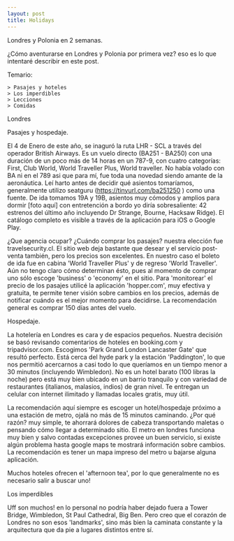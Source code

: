 ```yaml
---
layout: post
title: Holidays
---
```

Londres y Polonia en 2 semanas.


¿Cómo aventurarse en Londres y Polonia por primera vez? eso es lo que intentaré describir en este post.

Temario:

    > Pasajes y hoteles
    > Los imperdibles
    > Lecciones
    > Comidas


Londres


Pasajes y hospedaje.

El 4 de Enero de este año, se inaguró la ruta LHR - SCL a través del operador British Airways. Es un vuelo directo (BA251 - BA250) con una duración de un poco más de 14 horas en un 787-9, con cuatro categorías: First, Club World, World Traveller Plus, World traveller. No había volado con BA ni en el 789 asi que para mí, fue toda una novedad siendo amante de la aeronáutica. Leí harto antes de decidir qué asientos tomaríamos, generalmente utilizo seatguru (https://tinyurl.com/ba251250
) como una fuente. De ida tomamos 19A y 19B, asientos muy cómodos y amplios para dormir [foto aquí] con entretención a bordo yo diría sobresaliente: 42 estrenos del último año incluyendo Dr Strange, Bourne, Hacksaw Ridge). El catálogo completo es visible a través de la aplicación para iOS o Google Play.

¿Que agencia ocupar? ¿Cuándo comprar los pasajes? nuestra elección fue travelsecurity.cl. El sitio
web deja bastante que desear y el servicio post-venta también, pero los precios son excelentes. En nuestro caso el boleto de ida fue en cabina 'World Traveller Plus' y de regreso 'World Traveller'. Aún no tengo claro cómo determinan ésto, pues al momento de comprar uno sólo escoge 'business' o 'economy' en el sitio. Para 'monitorear' el precio de los pasajes utilicé la aplicación 'hopper.com', muy efectiva y gratuita, te permite tener visión sobre cambios en los precios, además de notificar cuándo es el mejor momento para decidirse. La recomendación general es comprar 150 días antes del vuelo.

Hospedaje.

La hotelería en Londres es cara y de espacios pequeños. Nuestra decisión se basó revisando comentarios de hoteles en booking.com y tripadvisor.com. Escogimos 'Park Grand London Lancaster Gate' que resultó perfecto. Está cerca del hyde park y la estación 'Paddington', lo que nos permitió acercarnos a casi todo lo que queríamos en un tiempo menor a 30 minutos (incluyendo Wimbledon). No es un hotel barato (100 libras la noche) pero está muy bien ubicado en un barrio tranquilo y con variedad de restaurantes (italianos, malasios, indios) de gran nivel. Te entregan un celular con internet ilimitado y llamadas locales gratis, muy útil.

La recomendación aquí siempre es escoger un hotel/hospedaje próximo a una estación de metro, ojalá no más de 15 minutos caminando. ¿Por qué razón? muy simple, te ahorrará dolores de cabeza transportando maletas o pensando cómo llegar a determinado sitio. El metro en londres funciona muy bien y salvo contadas excepciones provee un buen servicio, si existe algún problema hasta google maps te mostrará información sobre cambios. La recomendación es tener un mapa impreso del metro u bajarse alguna aplicación.

Muchos hoteles ofrecen el 'afternoon tea', por lo que generalmente no es necesario salir a buscar uno!


Los imperdibles


Uff son muchos! en lo personal no podría haber dejado fuera a Tower Bridge, Wimbledon, St Paul Cathedral, Big Ben. Pero creo que el corazón de Londres no son esos 'landmarks', sino más bien la caminata constante y la arquitectura que da pie a lugares distintos entre sí.

